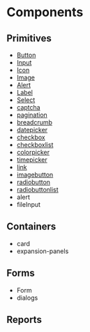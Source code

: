 # Components

## Primitives

* [Button](/docs/components/primitive/button.md)
* [Input](/docs/components/primitive/input.md)
* [Icon](/docs/components/primitive/icon.md)
* [Image](/docs/components/primitive/image.md)
* [Alert](/docs/components/primitive/alert.md)
* [Label](/docs/components/primitive/label.md)
* [Select](/docs/components/primitive/select.md)
* [captcha](/docs/components/primitive/captcha.md)
* [pagination](/docs/components/primitive/pagination.md)
* [breadcrumb](/docs/components/primitive/breadcrumb.md)
* [datepicker](/docs/components/primitive/datepicker.md)
* [checkbox](/docs/components/primitive/checkBox.md)
* [checkboxlist](/docs/components/primitive/checkboxlist.md)
* [colorpicker](/docs/components/primitive/colorPicker.md)
* [timepicker](/docs/components/primitive/timepicker.md)
* [link](/docs/components/primitive/link.md)
* [imagebutton](/docs/components/primitive/imagebutton.md)
* [radiobutton](/docs/components/primitive/radiobutton.md)
* [radiobuttonlist](/docs/components/primitive/radiobuttonlist.md)
* alert
* fileInput
## Containers
* card
* expansion-panels
## Forms
* Form
* dialogs

## Reports
